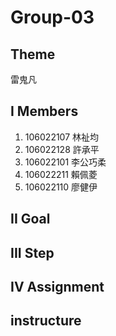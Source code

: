 # Group-03

## Theme
雷鬼凡


## I Members
1. 106022107 林祉均
2. 106022128 許承平
3. 106022101 李公巧柔
4. 106022211 賴佩菱
5. 106022110 廖健伊


## II Goal


## III Step



## IV Assignment




## instructure
